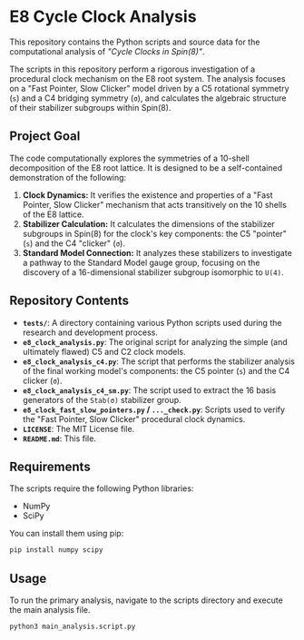# E8 Cycle Clock Analysis

This repository contains the Python scripts and source data for the computational analysis of *"Cycle Clocks in Spin(8)"*.

The scripts in this repository perform a rigorous investigation of a procedural clock mechanism on the E8 root system. The analysis focuses on a "Fast Pointer, Slow Clicker" model driven by a C5 rotational symmetry (`s`) and a C4 bridging symmetry (`σ`), and calculates the algebraic structure of their stabilizer subgroups within Spin(8).

## Project Goal

The code computationally explores the symmetries of a 10-shell decomposition of the E8 root lattice. It is designed to be a self-contained demonstration of the following:

1.  **Clock Dynamics:** It verifies the existence and properties of a "Fast Pointer, Slow Clicker" mechanism that acts transitively on the 10 shells of the E8 lattice.
2.  **Stabilizer Calculation:** It calculates the dimensions of the stabilizer subgroups in Spin(8) for the clock's key components: the C5 "pointer" (`s`) and the C4 "clicker" (`σ`).
3.  **Standard Model Connection:** It analyzes these stabilizers to investigate a pathway to the Standard Model gauge group, focusing on the discovery of a 16-dimensional stabilizer subgroup isomorphic to `U(4)`.

## Repository Contents

* **`tests/`**: A directory containing various Python scripts used during the research and development process.
* **`e8_clock_analysis.py`**: The original script for analyzing the simple (and ultimately flawed) C5 and C2 clock models.
* **`e8_clock_analysis_c4.py`**: The script that performs the stabilizer analysis of the final working model's components: the C5 pointer (`s`) and the C4 clicker (`σ`).
* **`e8_clock_analysis_c4_sm.py`**: The script used to extract the 16 basis generators of the `Stab(σ)` stabilizer group.
* **`e8_clock_fast_slow_pointers.py` / `..._check.py`**: Scripts used to verify the "Fast Pointer, Slow Clicker" procedural clock dynamics.
* **`LICENSE`**: The MIT License file.
* **`README.md`**: This file.


## Requirements

The scripts require the following Python libraries:

  * NumPy
  * SciPy

You can install them using pip:

```bash
pip install numpy scipy
```

## Usage

To run the primary analysis, navigate to the scripts directory and execute the main analysis file.

```bash
python3 main_analysis.script.py
```